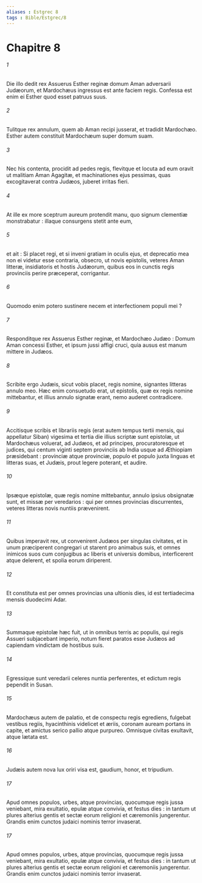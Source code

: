 ```yaml
---
aliases : Estgrec 8
tags : Bible/Estgrec/8
---
```


# Chapitre 8

###### 1
Die illo dedit rex Assuerus Esther reginæ domum Aman adversarii Judæorum, et Mardochæus ingressus est ante faciem regis. Confessa est enim ei Esther quod esset patruus suus.
###### 2
Tulitque rex annulum, quem ab Aman recipi jusserat, et tradidit Mardochæo. Esther autem constituit Mardochæum super domum suam.
###### 3
Nec his contenta, procidit ad pedes regis, flevitque et locuta ad eum oravit ut malitiam Aman Agagitæ, et machinationes ejus pessimas, quas excogitaverat contra Judæos, juberet irritas fieri.
###### 4
At ille ex more sceptrum aureum protendit manu, quo signum clementiæ monstrabatur : illaque consurgens stetit ante eum,
###### 5
et ait : Si placet regi, et si inveni gratiam in oculis ejus, et deprecatio mea non ei videtur esse contraria, obsecro, ut novis epistolis, veteres Aman litteræ, insidiatoris et hostis Judæorum, quibus eos in cunctis regis provinciis perire præceperat, corrigantur.
###### 6
Quomodo enim potero sustinere necem et interfectionem populi mei ?
###### 7
Responditque rex Assuerus Esther reginæ, et Mardochæo Judæo : Domum Aman concessi Esther, et ipsum jussi affigi cruci, quia ausus est manum mittere in Judæos.
###### 8
Scribite ergo Judæis, sicut vobis placet, regis nomine, signantes litteras annulo meo. Hæc enim consuetudo erat, ut epistolis, quæ ex regis nomine mittebantur, et illius annulo signatæ erant, nemo auderet contradicere.
###### 9
Accitisque scribis et librariis regis (erat autem tempus tertii mensis, qui appellatur Siban) vigesima et tertia die illius scriptæ sunt epistolæ, ut Mardochæus voluerat, ad Judæos, et ad principes, procuratoresque et judices, qui centum viginti septem provinciis ab India usque ad Æthiopiam præsidebant : provinciæ atque provinciæ, populo et populo juxta linguas et litteras suas, et Judæis, prout legere poterant, et audire.
###### 10
Ipsæque epistolæ, quæ regis nomine mittebantur, annulo ipsius obsignatæ sunt, et missæ per veredarios : qui per omnes provincias discurrentes, veteres litteras novis nuntiis prævenirent.
###### 11
Quibus imperavit rex, ut convenirent Judæos per singulas civitates, et in unum præciperent congregari ut starent pro animabus suis, et omnes inimicos suos cum conjugibus ac liberis et universis domibus, interficerent atque delerent, et spolia eorum diriperent.
###### 12
Et constituta est per omnes provincias una ultionis dies, id est tertiadecima mensis duodecimi Adar.
###### 13
Summaque epistolæ hæc fuit, ut in omnibus terris ac populis, qui regis Assueri subjacebant imperio, notum fieret paratos esse Judæos ad capiendam vindictam de hostibus suis.
###### 14
Egressique sunt veredarii celeres nuntia perferentes, et edictum regis pependit in Susan.
###### 15
Mardochæus autem de palatio, et de conspectu regis egrediens, fulgebat vestibus regiis, hyacinthinis videlicet et æriis, coronam auream portans in capite, et amictus serico pallio atque purpureo. Omnisque civitas exultavit, atque lætata est.
###### 16
Judæis autem nova lux oriri visa est, gaudium, honor, et tripudium.
###### 17
Apud omnes populos, urbes, atque provincias, quocumque regis jussa veniebant, mira exultatio, epulæ atque convivia, et festus dies : in tantum ut plures alterius gentis et sectæ eorum religioni et cæremoniis jungerentur. Grandis enim cunctos judaici nominis terror invaserat.
###### 17
Apud omnes populos, urbes, atque provincias, quocumque regis jussa veniebant, mira exultatio, epulæ atque convivia, et festus dies : in tantum ut plures alterius gentis et sectæ eorum religioni et cæremoniis jungerentur. Grandis enim cunctos judaici nominis terror invaserat.
